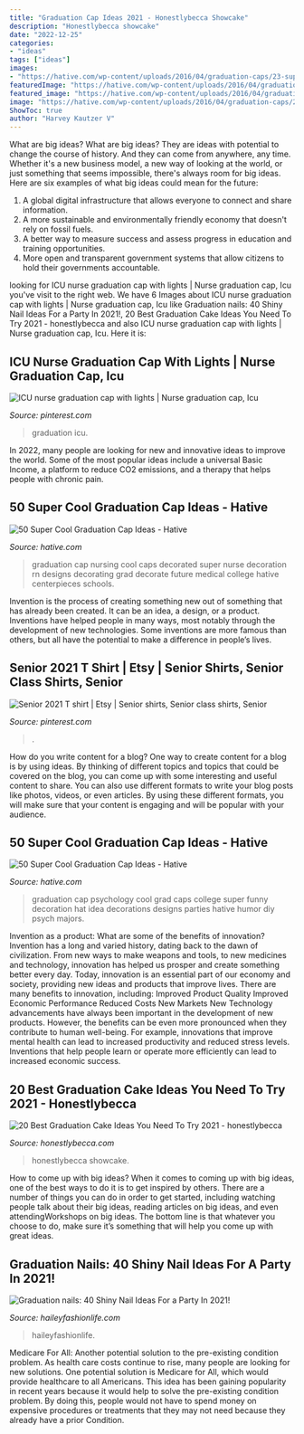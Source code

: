 ```yaml
---
title: "Graduation Cap Ideas 2021 - Honestlybecca Showcake"
description: "Honestlybecca showcake"
date: "2022-12-25"
categories:
- "ideas"
tags: ["ideas"]
images:
- "https://hative.com/wp-content/uploads/2016/04/graduation-caps/23-super-cool-graduation-cap-ideas.jpg"
featuredImage: "https://hative.com/wp-content/uploads/2016/04/graduation-caps/28-super-cool-graduation-cap-ideas.jpg"
featured_image: "https://hative.com/wp-content/uploads/2016/04/graduation-caps/23-super-cool-graduation-cap-ideas.jpg"
image: "https://hative.com/wp-content/uploads/2016/04/graduation-caps/28-super-cool-graduation-cap-ideas.jpg"
ShowToc: true
author: "Harvey Kautzer V"
---
```



What are big ideas?
What are big ideas? They are ideas with potential to change the course of history. And they can come from anywhere, any time. Whether it's a new business model, a new way of looking at the world, or just something that seems impossible, there's always room for big ideas. Here are six examples of what big ideas could mean for the future:
1. A global digital infrastructure that allows everyone to connect and share information.
2. A more sustainable and environmentally friendly economy that doesn't rely on fossil fuels.
3. A better way to measure success and assess progress in education and training opportunities.
4. More open and transparent government systems that allow citizens to hold their governments accountable.

	

		
looking for ICU nurse graduation cap with lights | Nurse graduation cap, Icu you've visit to the right web. We have 6 Images about ICU nurse graduation cap with lights | Nurse graduation cap, Icu like Graduation nails: 40 Shiny Nail Ideas For a Party In 2021!, 20 Best Graduation Cake Ideas You Need To Try 2021 - honestlybecca and also ICU nurse graduation cap with lights | Nurse graduation cap, Icu. Here it is:
		
    
## ICU Nurse Graduation Cap With Lights | Nurse Graduation Cap, Icu

<img loading=lazy src="https://i.pinimg.com/736x/b6/e0/f7/b6e0f726d06eb5de4a5c8b309fc823ad.jpg" onerror="this.onerror=null;this.src='https://tse3.mm.bing.net/th?id=OIP.tzAboiSse9pCZvNcyWQL7wHaJ3&amp;pid=15.1';" alt="ICU nurse graduation cap with lights | Nurse graduation cap, Icu">

_Source: pinterest.com_

>graduation icu. 

	

In 2022, many people are looking for new and innovative ideas to improve the world. Some of the most popular ideas include a universal Basic Income, a platform to reduce CO2 emissions, and a therapy that helps people with chronic pain.

    
## 50 Super Cool Graduation Cap Ideas - Hative

<img loading=lazy src="https://hative.com/wp-content/uploads/2016/04/graduation-caps/23-super-cool-graduation-cap-ideas.jpg" onerror="this.onerror=null;this.src='https://tse4.mm.bing.net/th?id=OIP.-1jpx8tE1K5tl1JOmy5_OgHaNL&amp;pid=15.1';" alt="50 Super Cool Graduation Cap Ideas - Hative">

_Source: hative.com_

>graduation cap nursing cool caps decorated super nurse decoration rn designs decorating grad decorate future medical college hative centerpieces schools. 

	

Invention is the process of creating something new out of something that has already been created. It can be an idea, a design, or a product. Inventions have helped people in many ways, most notably through the development of new technologies. Some inventions are more famous than others, but all have the potential to make a difference in people’s lives.

    
## Senior 2021 T Shirt | Etsy | Senior Shirts, Senior Class Shirts, Senior

<img loading=lazy src="https://i.pinimg.com/736x/1a/66/ff/1a66ffbbb2badf2615be247be03a0dc7.jpg" onerror="this.onerror=null;this.src='https://tse4.mm.bing.net/th?id=OIP.Xult8nPJmgOI0bCd3zFi_wHaJ3&amp;pid=15.1';" alt="Senior 2021 T shirt | Etsy | Senior shirts, Senior class shirts, Senior">

_Source: pinterest.com_

>. 

	

How do you write content for a blog?
One way to create content for a blog is by using ideas. By thinking of different topics and topics that could be covered on the blog, you can come up with some interesting and useful content to share. You can also use different formats to write your blog posts like photos, videos, or even articles. By using these different formats, you will make sure that your content is engaging and will be popular with your audience.

    
## 50 Super Cool Graduation Cap Ideas - Hative

<img loading=lazy src="https://hative.com/wp-content/uploads/2016/04/graduation-caps/28-super-cool-graduation-cap-ideas.jpg" onerror="this.onerror=null;this.src='https://tse2.mm.bing.net/th?id=OIP.LzQhnyyLnpThoI68JVbjswHaJ3&amp;pid=15.1';" alt="50 Super Cool Graduation Cap Ideas - Hative">

_Source: hative.com_

>graduation cap psychology cool grad caps college super funny decoration hat idea decorations designs parties hative humor diy psych majors. 

	

Invention as a product: What are some of the benefits of innovation?
Invention has a long and varied history, dating back to the dawn of civilization. From new ways to make weapons and tools, to new medicines and technology, innovation has helped us prosper and create something better every day. Today, innovation is an essential part of our economy and society, providing new ideas and products that improve lives. There are many benefits to innovation, including: 
Improved Product Quality 
Improved Economic Performance 
Reduced Costs 
New Markets 
New Technology advancements have always been important in the development of new products. However, the benefits can be even more pronounced when they contribute to human well-being. For example, innovations that improve mental health can lead to increased productivity and reduced stress levels. Inventions that help people learn or operate more efficiently can lead to increased economic success.

    
## 20 Best Graduation Cake Ideas You Need To Try 2021 - Honestlybecca

<img loading=lazy src="https://honestlybecca.com/wp-content/uploads/2021/04/C03AB0CD-0EEE-4F25-879F-E9AEF867DFCE-683x1024.jpg" onerror="this.onerror=null;this.src='https://tse2.mm.bing.net/th?id=OIP.r4KfzYltbNEVvot_KfoNtgHaLG&amp;pid=15.1';" alt="20 Best Graduation Cake Ideas You Need To Try 2021 - honestlybecca">

_Source: honestlybecca.com_

>honestlybecca showcake. 

	

How to come up with big ideas?
When it comes to coming up with big ideas, one of the best ways to do it is to get inspired by others. There are a number of things you can do in order to get started, including watching people talk about their big ideas, reading articles on big ideas, and even attendingWorkshops on big ideas. The bottom line is that whatever you choose to do, make sure it’s something that will help you come up with great ideas.

    
## Graduation Nails: 40 Shiny Nail Ideas For A Party In 2021!

<img loading=lazy src="https://haileyfashionlife.com/wp-content/uploads/2021/05/29-7-768x1152.jpg" onerror="this.onerror=null;this.src='https://tse1.mm.bing.net/th?id=OIP.5NqIsxgk6A30q1qxFV4CQgHaLH&amp;pid=15.1';" alt="Graduation nails: 40 Shiny Nail Ideas For a Party In 2021!">

_Source: haileyfashionlife.com_

>haileyfashionlife. 

	

Medicare For All: Another potential solution to the pre-existing condition problem.
As health care costs continue to rise, many people are looking for new solutions. One potential solution is Medicare for All, which would provide healthcare to all Americans. This idea has been gaining popularity in recent years because it would help to solve the pre-existing condition problem. By doing this, people would not have to spend money on expensive procedures or treatments that they may not need because they already have a prior Condition.

